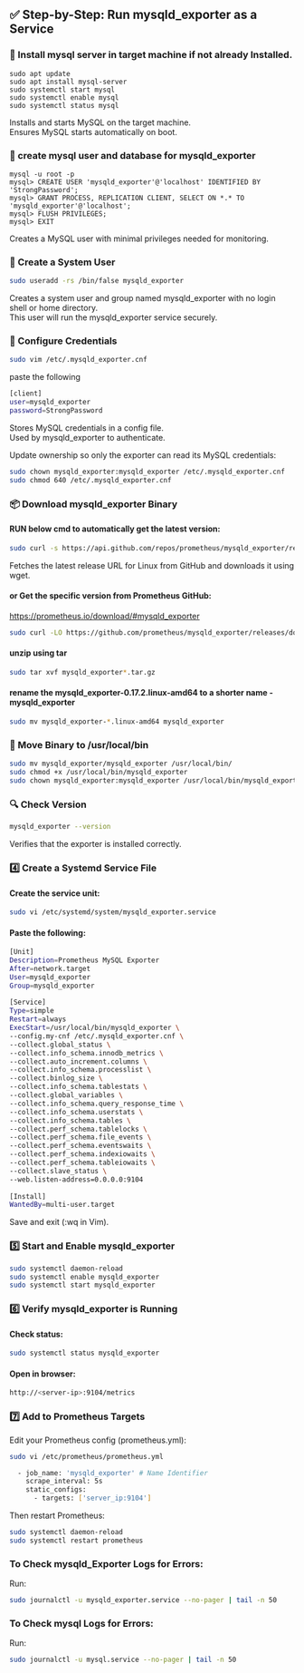 ## ✅ Step-by-Step: Run mysqld_exporter as a Service

### 🐬 Install mysql server in target machine if not already Installed.
```
sudo apt update
sudo apt install mysql-server
sudo systemctl start mysql
sudo systemctl enable mysql
sudo systemctl status mysql
```
Installs and starts MySQL on the target machine.  
Ensures MySQL starts automatically on boot.

### 📝 create mysql user and database for mysqld_exporter
```
mysql -u root -p
mysql> CREATE USER 'mysqld_exporter'@'localhost' IDENTIFIED BY 'StrongPassword';
mysql> GRANT PROCESS, REPLICATION CLIENT, SELECT ON *.* TO 'mysqld_exporter'@'localhost';
mysql> FLUSH PRIVILEGES;
mysql> EXIT
```
Creates a MySQL user with minimal privileges needed for monitoring.

### 👤 Create a System User
```sh
sudo useradd -rs /bin/false mysqld_exporter
```
Creates a system user and group named mysqld_exporter with no login shell or home directory.  
This user will run the mysqld_exporter service securely.
### 📝 Configure Credentials
```sh
sudo vim /etc/.mysqld_exporter.cnf
```
paste the following
```sh
[client]
user=mysqld_exporter
password=StrongPassword
```
Stores MySQL credentials in a config file.  
Used by mysqld_exporter to authenticate. 

Update ownership so only the exporter can read its MySQL credentials:
```sh
sudo chown mysqld_exporter:mysqld_exporter /etc/.mysqld_exporter.cnf
sudo chmod 640 /etc/.mysqld_exporter.cnf
```
### 📦 Download mysqld_exporter Binary
#### RUN below cmd to automatically get the latest version:
```sh
sudo curl -s https://api.github.com/repos/prometheus/mysqld_exporter/releases/latest | grep browser_download_url | grep linux-amd64 | cut -d '"' -f 4 | wget -qi -
```
Fetches the latest release URL for Linux from GitHub and downloads it using wget.
#### or Get the specific version from Prometheus GitHub:
https://prometheus.io/download/#mysqld_exporter
```sh
sudo curl -LO https://github.com/prometheus/mysqld_exporter/releases/download/v0.17.2/mysqld_exporter-0.17.2.linux-amd64.tar.gz
```

#### unzip using tar
```sh
sudo tar xvf mysqld_exporter*.tar.gz
```
#### rename the mysqld_exporter-0.17.2.linux-amd64 to a shorter name - mysqld_exporter
```sh
sudo mv mysqld_exporter-*.linux-amd64 mysqld_exporter
```

### 📂 Move Binary to /usr/local/bin
```sh
sudo mv mysqld_exporter/mysqld_exporter /usr/local/bin/
sudo chmod +x /usr/local/bin/mysqld_exporter
sudo chown mysqld_exporter:mysqld_exporter /usr/local/bin/mysqld_exporter
```
### 🔍 Check Version
```sh
mysqld_exporter --version
```
Verifies that the exporter is installed correctly.


### 4️⃣ Create a Systemd Service File
#### Create the service unit:

```sh
sudo vi /etc/systemd/system/mysqld_exporter.service
```
#### Paste the following:

```sh
[Unit]
Description=Prometheus MySQL Exporter
After=network.target
User=mysqld_exporter
Group=mysqld_exporter
 
[Service]
Type=simple
Restart=always
ExecStart=/usr/local/bin/mysqld_exporter \
--config.my-cnf /etc/.mysqld_exporter.cnf \
--collect.global_status \
--collect.info_schema.innodb_metrics \
--collect.auto_increment.columns \
--collect.info_schema.processlist \
--collect.binlog_size \
--collect.info_schema.tablestats \
--collect.global_variables \
--collect.info_schema.query_response_time \
--collect.info_schema.userstats \
--collect.info_schema.tables \
--collect.perf_schema.tablelocks \
--collect.perf_schema.file_events \
--collect.perf_schema.eventswaits \
--collect.perf_schema.indexiowaits \
--collect.perf_schema.tableiowaits \
--collect.slave_status \
--web.listen-address=0.0.0.0:9104
 
[Install]
WantedBy=multi-user.target
```
Save and exit (:wq in Vim).
### 5️⃣ Start and Enable mysqld_exporter
```sh
sudo systemctl daemon-reload
sudo systemctl enable mysqld_exporter
sudo systemctl start mysqld_exporter
```
### 6️⃣ Verify mysqld_exporter is Running
#### Check status:

```sh
sudo systemctl status mysqld_exporter
```

#### Open in browser:

```sh
http://<server-ip>:9104/metrics
```
### 7️⃣ Add to Prometheus Targets
Edit your Prometheus config (prometheus.yml):
```sh
sudo vi /etc/prometheus/prometheus.yml
```

```sh
  - job_name: 'mysqld_exporter' # Name Identifier
    scrape_interval: 5s
    static_configs:
      - targets: ['server_ip:9104']
```
Then restart Prometheus:

```sh
sudo systemctl daemon-reload
sudo systemctl restart prometheus
```
### To Check mysqld_Exporter Logs for Errors:
Run:
```sh
sudo journalctl -u mysqld_exporter.service --no-pager | tail -n 50
```
### To Check mysql Logs for Errors:
Run:
```sh
sudo journalctl -u mysql.service --no-pager | tail -n 50
```
